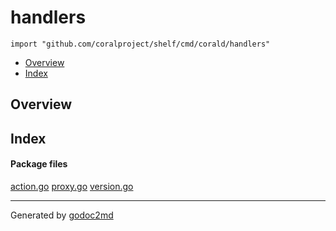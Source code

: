 

# handlers
`import "github.com/coralproject/shelf/cmd/corald/handlers"`

* [Overview](#pkg-overview)
* [Index](#pkg-index)

## <a name="pkg-overview">Overview</a>



## <a name="pkg-index">Index</a>


#### <a name="pkg-files">Package files</a>
[action.go](/src/github.com/coralproject/shelf/cmd/corald/handlers/action.go) [proxy.go](/src/github.com/coralproject/shelf/cmd/corald/handlers/proxy.go) [version.go](/src/github.com/coralproject/shelf/cmd/corald/handlers/version.go) 










- - -
Generated by [godoc2md](http://godoc.org/github.com/davecheney/godoc2md)
